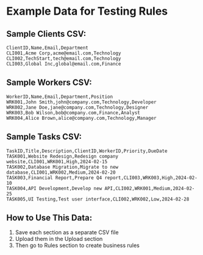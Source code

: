 # Example Data for Testing Rules

## Sample Clients CSV:
```
ClientID,Name,Email,Department
CLI001,Acme Corp,acme@email.com,Technology
CLI002,TechStart,tech@email.com,Technology
CLI003,Global Inc,global@email.com,Finance
```

## Sample Workers CSV:
```
WorkerID,Name,Email,Department,Position
WRK001,John Smith,john@company.com,Technology,Developer
WRK002,Jane Doe,jane@company.com,Technology,Designer
WRK003,Bob Wilson,bob@company.com,Finance,Analyst
WRK004,Alice Brown,alice@company.com,Technology,Manager
```

## Sample Tasks CSV:
```
TaskID,Title,Description,ClientID,WorkerID,Priority,DueDate
TASK001,Website Redesign,Redesign company website,CLI001,WRK001,High,2024-02-15
TASK002,Database Migration,Migrate to new database,CLI001,WRK002,Medium,2024-02-20
TASK003,Financial Report,Prepare Q4 report,CLI003,WRK003,High,2024-02-10
TASK004,API Development,Develop new API,CLI002,WRK001,Medium,2024-02-25
TASK005,UI Testing,Test user interface,CLI002,WRK002,Low,2024-02-28
```

## How to Use This Data:
1. Save each section as a separate CSV file
2. Upload them in the Upload section
3. Then go to Rules section to create business rules 